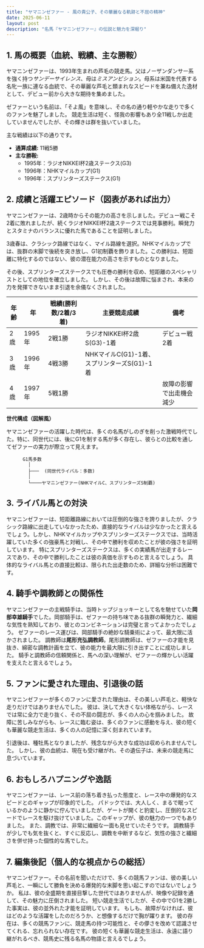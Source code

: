 ```yaml
---
title: "ヤマニンゼファー - 風の貴公子、その華麗なる軌跡と不屈の精神"
date: 2025-06-11
layout: post
description: "名馬『ヤマニンゼファー』の伝説と魅力を深堀り"
---
```


## 1. 馬の概要（血統、戦績、主な勝鞍）

ヤマニンゼファーは、1993年生まれの芦毛の競走馬。父はノーザンダンサー系を強く持つ*サンデーサイレンス*、母は*ミスアンビション*。母系は米国を代表する名牝一族に連なる血統で、その華麗な芦毛と類まれなスピードを兼ね備えた逸材として、デビュー前から大きな期待を集めました。  

ゼファーという名前は、「そよ風」を意味し、その名の通り軽やかな走りで多くのファンを魅了しました。  競走生活は短く、怪我の影響もあり全11戦しか出走していませんでしたが、その輝きは群を抜いていました。

主な戦績は以下の通りです。

* **通算成績:** 11戦5勝
* **主な勝鞍:**
    * 1995年：ラジオNIKKEI杯2歳ステークス(G3)
    * 1996年：NHKマイルカップ(G1)
    * 1996年：スプリンターズステークス(G1)


## 2. 成績と活躍エピソード（図表があれば出力）

ヤマニンゼファーは、2歳時からその能力の高さを示しました。デビュー戦こそ2着に敗れましたが、続くラジオNIKKEI杯2歳ステークスでは見事勝利。瞬発力とスタミナのバランスに優れた馬であることを証明しました。

3歳春は、クラシック路線ではなく、マイル路線を選択。NHKマイルカップでは、抜群の末脚で後続を突き放し、G1初制覇を飾りました。この勝利は、短距離に特化するのではない、彼の潜在能力の高さを示すものとなりました。

その後、スプリンターズステークスでも圧巻の勝利を収め、短距離のスペシャリストとしての地位を確立しました。  しかし、その後は故障に悩まされ、本来の力を発揮できないまま引退を余儀なくされました。


| 年齢 | 年 | 戦績(勝利数/2着/3着) | 主要競走成績 | 備考 |
|---|---|---|---|---|
| 2歳 | 1995年 | 2戦1勝 | ラジオNIKKEI杯2歳S(G3)-1着 | デビュー戦2着 |
| 3歳 | 1996年 | 4戦3勝 | NHKマイルC(G1)-1着、スプリンターズS(G1)-1着 |  |
| 4歳 | 1997年 | 5戦1勝 |  | 故障の影響で出走機会減少 |


**世代構成（図解風）**

ヤマニンゼファーの活躍した時代は、多くの名馬がしのぎを削った激戦時代でした。特に、同世代には、後にG1を制する馬が多く存在し、彼らとの比較を通してゼファーの実力が際立って見えます。


```
      G1馬多数
        │
        ├───  (同世代ライバル：多数)
        │
        └────ヤマニンゼファー(NHKマイルC、スプリンターズS制覇)

```


## 3. ライバル馬との対決

ヤマニンゼファーは、短距離路線においては圧倒的な強さを誇りましたが、クラシック路線に出走していなかったため、直接的なライバルは少なかったと言えるでしょう。しかし、NHKマイルカップやスプリンターズステークスでは、当時活躍していた多くの強豪馬と対戦し、その中で勝利を収めたことが彼の強さを証明しています。  特にスプリンターズステークスは、多くの実績馬が出走するレースであり、その中で勝利したことは彼の真価を示すものと言えるでしょう。  具体的なライバル馬との直接比較は、限られた出走数のため、詳細な分析は困難です。


## 4. 騎手や調教師との関係性

ヤマニンゼファーの主戦騎手は、当時トップジョッキーとして名を馳せていた**岡部幸雄騎手**でした。岡部騎手は、ゼファーの持ち味である抜群の瞬発力と、繊細な気性を熟知しており、彼とのコンビネーションは完璧と言ってよかったでしょう。  ゼファーのレース運びは、岡部騎手の絶妙な騎乗術によって、最大限に活かされました。  調教師は**尾形充弘調教師**。尾形調教師は、ゼファーの才能を見抜き、綿密な調教計画を立て、彼の能力を最大限に引き出すことに成功しました。  騎手と調教師の信頼関係と、馬への深い理解が、ゼファーの輝かしい活躍を支えたと言えるでしょう。


## 5. ファンに愛された理由、引退後の話

ヤマニンゼファーが多くのファンに愛された理由は、その美しい芦毛と、軽快な走りだけではありませんでした。  彼は、決して大きくない体格ながら、レースでは常に全力で走り抜く、その不屈の闘志が、多くの人の心を掴みました。  故障に苦しみながらも、レースに臨む姿は、多くのファンに感動を与え、彼の短くも華麗な競走生活は、多くの人の記憶に深く刻まれています。

引退後は、種牡馬となりましたが、残念ながら大きな成功は収められませんでした。  しかし、彼の血統は、現在も受け継がれ、その遺伝子は、未来の競走馬に息づいています。


## 6. おもしろハプニングや逸話

ヤマニンゼファーは、レース前の落ち着き払った態度と、レース中の爆発的なスピードとのギャップが印象的でした。  パドックでは、大人しく、まるで眠っているかのように静かに佇んでいましたが、ゲートが開くと豹変し、圧倒的なスピードでレースを駆け抜けていました。このギャップが、彼の魅力の一つでもありました。  また、調教では、非常に繊細な一面も見せていたそうです。  調教騎手が少しでも気を抜くと、すぐに反応し、調教を中断するなど、気性の強さと繊細さを併せ持った個性的な馬でした。


## 7. 編集後記（個人的な視点からの総括）

ヤマニンゼファー。その名前を聞いただけで、多くの競馬ファンは、彼の美しい芦毛と、一瞬にして勝負を決める爆発的な末脚を思い起こすのではないでしょうか。  私は、彼の全盛期を直接目撃した世代ではありませんが、映像や記録を通して、その魅力に圧倒されました。  短い競走生活でしたが、その中でG1を2勝した事実は、彼の並外れた才能を証明しています。  もしも、故障がなければ、彼はどのような活躍をしたのだろうか、と想像するだけで胸が躍ります。  彼の存在は、多くの競馬ファンに、競走馬の持つ可能性と、その儚さを改めて認識させてくれる、忘れられない存在です。  彼の短くも華麗な競走生活は、永遠に語り継がれるべき、競馬史に残る名馬の物語と言えるでしょう。
